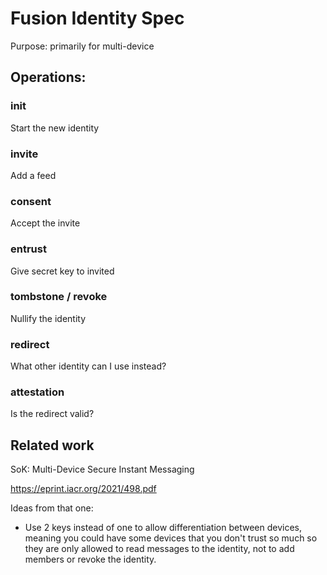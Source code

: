 # Fusion Identity Spec

Purpose: primarily for multi-device

## Operations:

### init

Start the new identity

### invite

Add a feed

### consent

Accept the invite

### entrust

Give secret key to invited

### tombstone / revoke

Nullify the identity

### redirect

What other identity can I use instead?

### attestation

Is the redirect valid?

## Related work

SoK: Multi-Device Secure Instant Messaging

https://eprint.iacr.org/2021/498.pdf

Ideas from that one:
 - Use 2 keys instead of one to allow differentiation between devices,
   meaning you could have some devices that you don't trust so much so
   they are only allowed to read messages to the identity, not to add
   members or revoke the identity.
